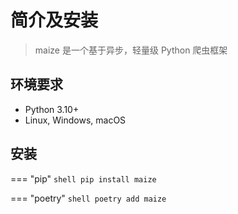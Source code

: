 # 简介及安装

> maize 是一个基于异步，轻量级 Python 爬虫框架

## 环境要求

- Python 3.10+
- Linux, Windows, macOS

## 安装

=== "pip"
    ```shell
    pip install maize
    ```

=== "poetry"
    ```shell
    poetry add maize
    ```
